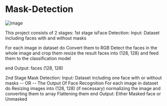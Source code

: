 # Mask-Detection


![image](https://user-images.githubusercontent.com/88517236/199560105-42c00750-bcfd-444a-8ac1-d27b81da87fd.png)


This project consists of 2 stages:
1st stage isFace Detection:
Input: Dataset including faces with and without masks

For each image in dataset do
Convert them to RGB
Detect the faces in the whole image and crop them 
resize the result faces into (128, 128) and feed them to the classification model 

end
Output: faces (128, 128)


2nd Stage Mask Detection:
Input: Dataset including one face with or without masks -- OR -- The Output Of Face Recognition
For each image in dataset do
Resizing images into (128, 128) (if necessary)
normalizing the image and converting them to array
Flattening them
end
Output: Either Masked face or Unmasked  
